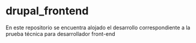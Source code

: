 # drupal_frontend
En este repositorio se encuentra alojado el desarrollo correspondiente a la prueba técnica para desarrollador front-end
